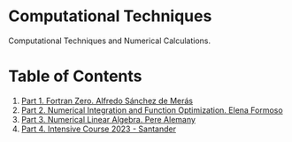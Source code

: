 # Computational Techniques

Computational Techniques and Numerical Calculations.

# Table of Contents
1. [Part 1. Fortran Zero. Alfredo Sánchez de Merás](https://github.com/jaqg/Computational_Techniques/tree/main/part-1-Alfredo)
2. [Part 2. Numerical Integration and Function Optimization. Elena Formoso](https://github.com/jaqg/Computational_Techniques/tree/main/part-2-Elena)
3. [Part 3. Numerical Linear Algebra. Pere Alemany](https://github.com/jaqg/Computational_Techniques/tree/main/part-3-Pere)
4. [Part 4. Intensive Course 2023 - Santander](https://github.com/jaqg/Computational_Techniques/tree/main/part-4-Intensive-course)
